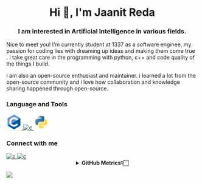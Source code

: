 <h1 align="center">Hi 👋, I'm Jaanit Reda</h1>
<h3 align="center"> I am interested in Artificial Intelligence in various fields.</h3>

Nice to meet you! I'm currently student at 1337 as a software enginee, my passion for coding lies with dreaming up ideas and making them come true . i take great care in the programming with python, c++ and code quality of the things I build.

i am also an open-source enthusiast and maintainer. i learned a lot from the open-source community and i love how collaboration and knowledge sharing happened through open-source.
<h3 align="left">Language and Tools</h3>
<a href="https://www.cprogramming.com/" target="_blank" rel="noreferrer"> <img src="https://raw.githubusercontent.com/devicons/devicon/master/icons/c/c-original.svg" alt="c" width="40" height="40"/> </a> <a href="https://www.cprogramming.com/" target="_blank" rel="noreferrer"> <img src="https://user-images.githubusercontent.com/42747200/46140125-da084900-c26d-11e8-8ea7-c45ae6306309.png" alt="c" width="40" height="40"/> </a> <a href="https://www.python.org" target="_blank" rel="noreferrer"> <img src="https://raw.githubusercontent.com/devicons/devicon/master/icons/python/python-original.svg" alt="python" width="40" height="40"/></a>
<h3 align="left">Connect with me</h3>
<a href="https://twitter.com/Jaanit0/" target="_blank" rel="noreferrer"> <img src="https://img.icons8.com/ios-filled/100/000000/twitter.png" alt="c" width="40" height="40"/> </a> <a href="https://www.linkedin.com/in/reda-jaanit-008a0823a/" target="_blank" rel="noreferrer"> <img src="https://img.icons8.com/ios-filled/100/000000/linkedin.png" alt="c" width="40" height="40"/> </a>

<div align="center">
    <details>
        <summary><b>GitHub Metrics👇🏻</b></summary>
    <br>
        
        <-- DIMA BARCA  -->
| 💻 **Technology** | 🚀 **Projects** |
| - | - |
| [![Python](https://img.shields.io/static/v1?label=&message=Python&color=3776AB&logo=Python&logoColor=FFFFFF)](https://www.python.org/) | [![HackerRank](https://img.shields.io/static/v1?label=&message=HackerRank&color=000605&logo=github&logoColor=FFFFFF&labelColor=000605)](https://github.com/jaanit/hackerrank-PYTHON) [![Passeword-Generator](https://img.shields.io/static/v1?label=&message=Passeword-Generator&color=000605&logo=github&logoColor=FFFFFF&labelColor=000605)](https://github.com/jaanit/password_generator) |
| [![C](https://img.shields.io/static/v1?label=&message=language&color=3776AB&logo=C&logoColor=FFFFFF)](https://flask.palletsprojects.com/en/2.1.x/) | [![bitgrit-personality-api](https://img.shields.io/static/v1?label=&message=push-swap&color=000605&logo=github&logoColor=FFFFFF&labelColor=000605)](https://github.com/jaanit/push_swap) [![lib-ft](https://img.shields.io/static/v1?label=&message=lib-ft&color=000605&logo=github&logoColor=FFFFFF&labelColor=000605)](https://github.com/jaanit/libft) [![lib-ft](https://img.shields.io/static/v1?label=&message=pipex&color=000605&logo=github&logoColor=FFFFFF&labelColor=000605)](https://github.com/jaanit/pipex) [![lib-ft](https://img.shields.io/static/v1?label=&message=ft_printf&color=000605&logo=github&logoColor=FFFFFF&labelColor=000605)](https://github.com/jaanit/ft_printf) 
</div>

<p><a href="https://www.twitter.com/jaanit0"><img src="https://img.shields.io/badge/twitter-%231DA1F2.svg?&style=for-the-badge&logo=twitter&logoColor=white" height=25></a>

